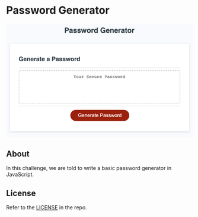 # Password Generator
![Screenshot](assets/img/password.png)

## About
In this challenge, we are told to write a basic password generator in JavaScript.

## License
Refer to the [LICENSE](/LICENSE) in the repo.
